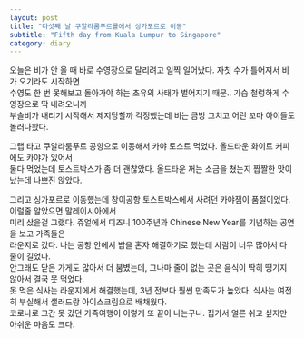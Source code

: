 ```yaml
---
layout: post
title: "다섯째 날 쿠알라룸푸르를에서 싱가포르로 이동"
subtitle: "Fifth day from Kuala Lumpur to Singapore"
category: diary
---
```


오늘은 비가 안 올 때 바로 수영장으로 달리려고 일찍 일어났다. 자칫 수가 틀어져서 비가 오기라도 시작하면<br>
수영도 한 번 못해보고 돌아가야 하는 초유의 사태가 벌어지기 때문.. 가슴 철렁하게 수영장으로 딱 내려오니까<br>
부슬비가 내리기 시작해서 제지당할까 걱정했는데 비는 금방 그치고 어린 꼬마 아이들도 놀러나왔다.<br>

그랩 타고 쿠알라룸푸르 공항으로 이동해서 카야 토스트 먹었다. 올드타운 화이트 커피에도 카야가 있어서<br>
둘다 먹었는데 토스트박스가 좀 더 괜찮았다. 올드타운 꺼는 소금을 쳤는지 짭짤한 맛이 났는데 나쁘진 않았다.<br>

그리고 싱가포르로 이동헀는데 창이공항 토스트박스에서 사려던 카야잼이 품절이었다. 이럴줄 알았으면 말레이시아에서<br>
미리 샀을걸 그랬다. 쥬얼에서 디즈니 100주년과 Chinese New Year를 기념하는 공연을 보고 가족들은<br>
라운지로 갔다. 나는 공항 안에서 밥을 혼자 해결하기로 했는데 사람이 너무 많아서 다 줄이 길었다.<br>
안그래도 닫은 가게도 많아서 더 붐볐는데, 그나마 줄이 없는 곳은 음식이 딱히 떙기지 않아서 결국 못 먹었다.<br>
못 먹은 식사는 라운지에서 해결했는데, 3년 전보다 훨씬 만족도가 높았다. 식사는 여전히 부실해서 샐러드랑 아이스크림으로 배채웠다.<br>
코로나로 그간 못 갔던 가족여행이 이렇게 또 끝이 나는구나. 집가서 얼른 쉬고 싶지만 아쉬운 마음도 크다.